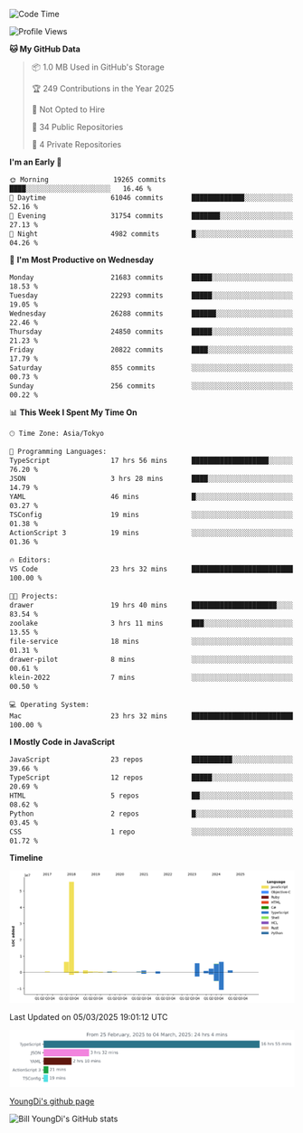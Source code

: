 <!--START_SECTION:waka-->
![Code Time](http://img.shields.io/badge/Code%20Time-1%2C243%20hrs%203%20mins-blue)

![Profile Views](http://img.shields.io/badge/Profile%20Views-0-blue)

**🐱 My GitHub Data** 

> 📦 1.0 MB Used in GitHub's Storage 
 > 
> 🏆 249 Contributions in the Year 2025
 > 
> 🚫 Not Opted to Hire
 > 
> 📜 34 Public Repositories 
 > 
> 🔑 4 Private Repositories 
 > 
**I'm an Early 🐤** 

```text
🌞 Morning                19265 commits       ████░░░░░░░░░░░░░░░░░░░░░   16.46 % 
🌆 Daytime                61046 commits       █████████████░░░░░░░░░░░░   52.16 % 
🌃 Evening                31754 commits       ███████░░░░░░░░░░░░░░░░░░   27.13 % 
🌙 Night                  4982 commits        █░░░░░░░░░░░░░░░░░░░░░░░░   04.26 % 
```
📅 **I'm Most Productive on Wednesday** 

```text
Monday                   21683 commits       █████░░░░░░░░░░░░░░░░░░░░   18.53 % 
Tuesday                  22293 commits       █████░░░░░░░░░░░░░░░░░░░░   19.05 % 
Wednesday                26288 commits       ██████░░░░░░░░░░░░░░░░░░░   22.46 % 
Thursday                 24850 commits       █████░░░░░░░░░░░░░░░░░░░░   21.23 % 
Friday                   20822 commits       ████░░░░░░░░░░░░░░░░░░░░░   17.79 % 
Saturday                 855 commits         ░░░░░░░░░░░░░░░░░░░░░░░░░   00.73 % 
Sunday                   256 commits         ░░░░░░░░░░░░░░░░░░░░░░░░░   00.22 % 
```


📊 **This Week I Spent My Time On** 

```text
🕑︎ Time Zone: Asia/Tokyo

💬 Programming Languages: 
TypeScript               17 hrs 56 mins      ███████████████████░░░░░░   76.20 % 
JSON                     3 hrs 28 mins       ████░░░░░░░░░░░░░░░░░░░░░   14.79 % 
YAML                     46 mins             █░░░░░░░░░░░░░░░░░░░░░░░░   03.27 % 
TSConfig                 19 mins             ░░░░░░░░░░░░░░░░░░░░░░░░░   01.38 % 
ActionScript 3           19 mins             ░░░░░░░░░░░░░░░░░░░░░░░░░   01.36 % 

🔥 Editors: 
VS Code                  23 hrs 32 mins      █████████████████████████   100.00 % 

🐱‍💻 Projects: 
drawer                   19 hrs 40 mins      █████████████████████░░░░   83.54 % 
zoolake                  3 hrs 11 mins       ███░░░░░░░░░░░░░░░░░░░░░░   13.55 % 
file-service             18 mins             ░░░░░░░░░░░░░░░░░░░░░░░░░   01.31 % 
drawer-pilot             8 mins              ░░░░░░░░░░░░░░░░░░░░░░░░░   00.61 % 
klein-2022               7 mins              ░░░░░░░░░░░░░░░░░░░░░░░░░   00.50 % 

💻 Operating System: 
Mac                      23 hrs 32 mins      █████████████████████████   100.00 % 
```

**I Mostly Code in JavaScript** 

```text
JavaScript               23 repos            ██████████░░░░░░░░░░░░░░░   39.66 % 
TypeScript               12 repos            █████░░░░░░░░░░░░░░░░░░░░   20.69 % 
HTML                     5 repos             ██░░░░░░░░░░░░░░░░░░░░░░░   08.62 % 
Python                   2 repos             █░░░░░░░░░░░░░░░░░░░░░░░░   03.45 % 
CSS                      1 repo              ░░░░░░░░░░░░░░░░░░░░░░░░░   01.72 % 
```



**Timeline**

![Lines of Code chart](https://raw.githubusercontent.com/Youngdi/Youngdi/master/assets/bar_graph.png)


 Last Updated on 05/03/2025 19:01:12 UTC
<!--END_SECTION:waka-->

![wakatime](./images/stat.svg)

[YoungDi's github page](https://youngdi.github.io)

![Bill YoungDi's GitHub stats](https://github-readme-stats.vercel.app/api?username=youngdi&count_private=true&show_icons=true)
